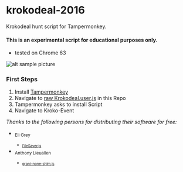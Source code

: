 # krokodeal-2016
Krokodeal hunt script for Tampermonkey.

#### This is an experimental script for educational purposes only.

- tested on Chrome 63

![alt sample picture](https://i.imgur.com/5JZvL9y.png)


### First Steps

1. Install [Tampermonkey](https://chrome.google.com/webstore/detail/tampermonkey/dhdgffkkebhmkfjojejmpbldmpobfkfo)
2. Navigate to [raw Krokodeal.user.js](https://github.com/monoxacc/krokodeal-2016/raw/master/Krokodeal.user.js) in this Repo
3. Tampermonkey asks to install Script
4. Navigate to Kroko-Event


*Thanks to the following persons for distributing their software for free:*
- <sub>Eli Grey
  - <sub>[FileSaver.js](https://raw.githubusercontent.com/eligrey/FileSaver.js/master/FileSaver.js)
- <sub>Anthony Lieuallen
  - <sub>[grant-none-shim.js](https://gist.githubusercontent.com/arantius/3123124/raw/grant-none-shim.js)
